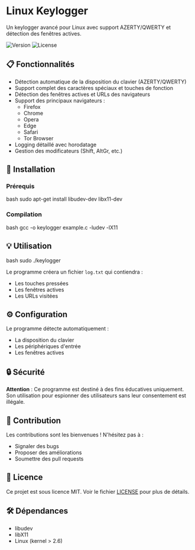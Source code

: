 # Linux Keylogger

Un keylogger avancé pour Linux avec support AZERTY/QWERTY et détection des fenêtres actives.

![Version](https://img.shields.io/badge/version-1.0.0-blue)
![License](https://img.shields.io/badge/license-MIT-green)

## 📋 Fonctionnalités

- Détection automatique de la disposition du clavier (AZERTY/QWERTY)
- Support complet des caractères spéciaux et touches de fonction
- Détection des fenêtres actives et URLs des navigateurs
- Support des principaux navigateurs :
  - Firefox
  - Chrome
  - Opera
  - Edge
  - Safari
  - Tor Browser
- Logging détaillé avec horodatage
- Gestion des modificateurs (Shift, AltGr, etc.)

## 🚀 Installation

### Prérequis
bash
sudo apt-get install libudev-dev libx11-dev

### Compilation
bash
gcc -o keylogger example.c -ludev -lX11

## 💡 Utilisation

bash
sudo ./keylogger

Le programme créera un fichier `log.txt` qui contiendra :
- Les touches pressées
- Les fenêtres actives
- Les URLs visitées

## ⚙️ Configuration

Le programme détecte automatiquement :
- La disposition du clavier
- Les périphériques d'entrée
- Les fenêtres actives

## 🔒 Sécurité

**Attention** : Ce programme est destiné à des fins éducatives uniquement. Son utilisation pour espionner des utilisateurs sans leur consentement est illégale.

## 🤝 Contribution

Les contributions sont les bienvenues ! N'hésitez pas à :
- Signaler des bugs
- Proposer des améliorations
- Soumettre des pull requests

## 📄 Licence

Ce projet est sous licence MIT. Voir le fichier [LICENSE](LICENSE) pour plus de détails.

## 🛠️ Dépendances

- libudev
- libX11
- Linux (kernel > 2.6)
